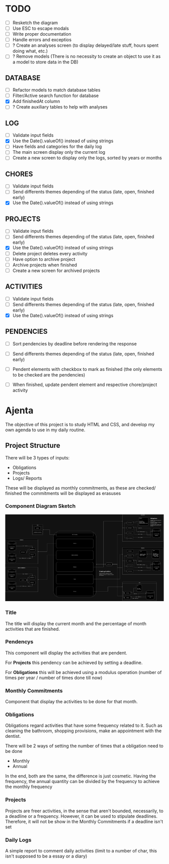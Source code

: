 # TODO
- [ ] Resketch the diagram
- [ ] Use ESC to escape modals
- [ ] Write proper documentation
- [ ] Handle errors and exceptios
- [ ] ? Create an analyses screen (to display delayed/late stuff, hours spent doing what, etc.)
- [ ] ? Remove models (There is no necessity to create an object to use it as a model to store data in the DB)
## DATABASE
- [ ] Refactor models to match database tables
- [ ] Filter/Active search function for database
- [x] Add finishedAt column
- [ ] ? Create auxiliary tables to help with analyses
## LOG
- [ ] Validate input fields
- [x] Use the Date().valueOf() instead of using strings
- [ ] Have fields and categories for the daily log
- [ ] The main screen display only the current log
- [ ] Create a new screen to display only the logs, sorted by years or months
## CHORES
- [ ] Validate input fields
- [ ] Send differents themes depending of the status (late, open, finished early)
- [x] Use the Date().valueOf() instead of using strings
## PROJECTS 
- [ ] Validate input fields
- [ ] Send differents themes depending of the status (late, open, finished early)
- [x] Use the Date().valueOf() instead of using strings
- [ ] Delete project deletes every activity
- [ ] Have option to archive project
- [ ] Archive projects when finished
- [ ] Create a new screen for archived projects
## ACTIVITIES
- [ ] Validate input fields
- [ ] Send differents themes depending of the status (late, open, finished early)
- [x] Use the Date().valueOf() instead of using strings
## PENDENCIES
- [ ] Sort pendencies by deadline before rendering the response
- [ ] Send differents themes depending of the status (late, open, finished early)
- [ ] Pendent elements with checkbox to mark as finished (the only elements to be checked are the pendencies)
- [ ] When finished, update pendent element and respective chore/project activity
    

# Ajenta
The objective of this project is to study HTML and CSS, and develop my own agenda to use in my daily routine.

## Project Structure
There will be 3 types of inputs:
- Obligations
- Projects
- Logs/ Reports

These will be displayed as monthly commitments, as these are checked/ finished the commitments will be displayed as erasuses

### Component Diagram Sketch
![Project Structure.](https://github.com/vasakamoto/ajenta/blob/main/Ajenta.jpg)

### Title
The title will display the current month and the percentage of month activities that are finished.

### Pendencys
This component will display the activities that are pendent.

For **Projects** this pendency can be achieved by setting a deadline.

For **Obligations** this will be achieved using a modulus operation (number of times per year / number of times done till now)

### Monthly Commitments
Component that display the activities to be done for that month.

### Obligations
Obligations regard activities that have some frequency related to it. Such as cleaning the bathroom, shopping provisions, make an appointment with the dentist.

There will be 2 ways of setting the number of times that a obligation need to be done
- Monthly
- Annual

In the end, both are the same, the difference is just cosmetic. Having the frequency, the annual quantity can be divided by the frequency to achieve the monthly frequency

### Projects
Projects are freer activities, in the sense that aren't bounded, necessarily, to a deadline or a frequency. However, it can be used to stipulate deadlines. Therefore, it will not be show in the Monthly Commitments if a deadline isn't set

### Daily Logs
A simple report to comment daily activities (limit to a number of char, this isn't supposed to be a essay or a diary)
